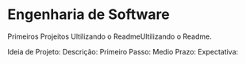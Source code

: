# Engenharia de Software
Primeiros Projeitos
Ultilizando o ReadmeUltilizando o Readme.

Ideia de Projeto:
Descrição:
Primeiro Passo:
Medio Prazo:
Expectativa:
